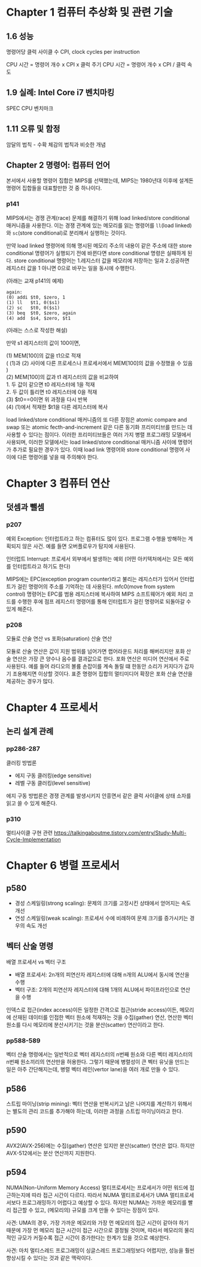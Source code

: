 #   Chapter 1 컴퓨터 추상화 및 관련 기술

##  1.6 성능
명령어당 클럭 사이클 수 CPI, clock cycles per instruction

CPU 시간 = 명령어 개수 x CPI x 클럭 주기
CPU 시간 = 명령어 개수 x CPI / 클럭 속도

##  1.9 실례: Intel Core i7 벤치마킹

SPEC CPU 벤치마크

##  1.11 오류 및 함정
암달의 법칙 - 수확 체감의 법칙과 비슷한 개념

##  Chapter 2 명령어: 컴퓨터 언어
본서에서 사용할 명령어 집합은 MIPS를 선택했는데, MIPS는 1980년대 이후에 설계돈 명령어 집합들을 대표할만한 것 중 하나이다.


### p141
MIPS에서는 경쟁 관계(race) 문제를 해결하기 위해 load linked/store conditional 매커니즘을 사용한다. 이는 경쟁 관계에 있는 메모리를 읽는 명령어를 `ll`(load linked)와 `sc`(store conditional)로 분리해서 실행하는 것이다.

만약 load linked 명령어에 의해 명시된 메모리 주소의 내용이 같은 주소에 대한 store conditional 명령어가 실행되기 전에 바뀐다면 store conditional 명령은 실패하게 된다. store conditional 명령어는 1.레지스터 값을 메모리에 저장하는 일과 2.성공하면 레지스터 값을 1 아니면 0으로 바꾸는 일을 동시에 수행한다.

(아래는 교재 p141의 예제)

```
again:
(0) addi $t0, $zero, 1
(1) ll   $t1, 0($s1)
(2) sc   $t0, 0($s1)
(3) beq  $t0, $zero, again
(4) add  $s4, $zero, $t1
```

(아래는 스스로 작성한 해설)

만약 s1 레지스터의 값이 100이면, 

(1) MEM\[100\]의 값을 t1으로 적재   \
    ( (1)과 (2) 사이에 다른 프로세스나 프로세서에서 MEM\[100\]의 값을 수정했을 수 있음 ) \
(2) MEM\[100\]의 값과 t1 레지스터의 값을 비교하여   \
    1. 두 값이 같으면 t0 레지스터에 1을 적재    \
    2. 두 값이 틀리면 t0 레지스터에 0을 적재    \
(3) $t0==0이면 위 과정을 다시 반복  \
(4) (1)에서 적재한 $t1을 다른 레지스터에 복사

load linked/store conditional 매커니즘의 또 다른 장점은 atomic compare and swap 또는 atomic fecth-and-increment 같은 다른 동기화 프리미티브를 만드는 데 사용할 수 있다는 점이다. 이러한 프리미티브들은 여러 가지 병렬 프로그래밍 모델에서 사용되며, 이러한 모델에서는 load linked/store conditional 매커니즘 사이에 명령어가 추가로 필요한 경우가 있다.
이때 load link 명령어와 store conditional 명령어 사이에 다른 명령어를 넣을 때 주의해야 한다.


#   Chapter 3 컴퓨터 연산

##  덧셈과 뺄셈

### p207
예외 Exception: 인터럽트라고 하는 컴퓨터도 많이 있다. 프로그램 수행을 방해하는 계획되지 않은 사건. 예를 들면 오버플로우가 탐지에 사용된다.

인터럽트 Interrupt: 프로세서 외부에서 발생하는 예외 (어떤 아키텍처에서는 모든 예외를 인터럽트라고 하기도 한다)

MIPS에는 EPC(exception program counter)라고 불리는 레지스터가 있어서 인터럽트가 걸린 명령어의 주소를 기억하는 데 사용된다. mfc0(move from system control) 명령어는 EPC를 범용 레지스터에 복사하여 MIPS 소프트웨어가 예외 처리 코드를 수행한 후에 점프 레지스터 명령어를 통해 인터럽트가 걸린 명령어로 되돌아갈 수 있게 해준다.

### p208
모듈로 산술 연산 vs 포화(saturation) 산술 연산

모듈로 산술 연산은 값이 지원 범위를 넘어가면 랩어라운드 처리를 해버리지만 포화 산술 연산은 가장 큰 양수나 음수를 결과값으로 한다. 포화 연산은 미디어 연산에서 주로 사용된다. 예를 들어 라디오의 볼륨 손잡이를 계속 돌릴 떄 한동안 소리가 커지다가 갑자기 조용해지면 이상할 것이다. 표준 명령어 집합의 멀티미디어 확장은 포화 산술 연산을 제공하는 경우가 많다.

#   Chapter 4 프로세서

##  논리 설계 관례

### pp286-287
클러킹 방법론
*   에지 구동 클러킹(edge sensitive)
*   레벨 구동 클러킹(level sensitive)

에지 구동 방법론은 경쟁 관계를 발생시키지 안흥면서 같은 클럭 사이클에 상태 소자를 읽고 쓸 수 있게 해준다.

### p310
멀티사이클 구현 관련
https://talkingaboutme.tistory.com/entry/Study-Multi-Cycle-Implementation



#   Chapter 6 병렬 프로세서

##  p580
*   경성 스케일링(strong scaling): 문제의 크기를 고정시킨 상태에서 얻어지는 속도 개선
*   연성 스케일링(weak scaling): 프로세서 수에 비례하여 문제 크기를 증가시키는 경우의 속도 개선

##  벡터 산술 명령
배열 프로세서 vs 벡터 구조
*   배열 프로세서: 2n개의 피연산자 레지스터에 대해 n개의 ALU에서 동시에 연산을 수행
*   벡터 구조: 2개의 피연산자 레지스터에 대해 1개의 ALU에서 파이프라인으로 연산을 수행

인덱스로 접근(index access)이든  일정한 간격으로 접근(stride access)이든, 메모리에 산재된 데이터를 인접한 벡터 원소에 적재하는 것을 수집(gather) 연산, 연산한 벡터 원소를 다시 메모리에 분산시키기는 것을 분산(scatter) 연산이라고 한다.

### pp588-589
벡터 산술 명령에서는 일반적으로 벡터 레지스터의 n번째 원소와 다른 벡터 레지스터의 n번째 원소끼리의 연산만을 허용한다. 그렇기 때문에 병렬성이 큰 벡터 유닛을 만드는 일은 아주 간단해지는데, 병렬 벡터 레인(vertor lane)을 여러 개로 만들 수 있다.

##  p586
스트립 마이닝(strip mining): 벡터 연산을 반복시키고 남은 나머지를 계산하기 위해서는 별도의 관리 코드를 추가해야 하는데, 이러한 과정을 스트립 마이닝이라고 한다.

##  p590
AVX2(AVX-256)에는 수집(gather) 연산은 있지만 분산(scatter) 연산은 없다.
하지만 AVX-512에서는 분산 연산까지 지원한다.

##  p594
NUMA(Non-Uniform Memory Access) 멀티프로세서는 프로세서가 어떤 워드에 접근하는지에 따라 접근 시간이 다르다.
따라서 NUMA 멀티프로세서가 UMA 멀티프로세서보다 프로그래밍하기 어렵다고 예상할 수 있다.
하지만 NUMA는 가까운 메모리를 빨리 접근할 수 있고, (메모리의) 규모를 크게 만들 수 있다는 장점이 있다.

사견: UMA의 경우, 가장 가까운 메모리와 가장 먼 메모리의 접근 시간이 같아야 하기 때문에 가장 먼 메모리 접근 시간이 접근 시간으로 결정될 것이며, 따라서 메모리의 물리적인 규모가 커질수록 접근 시간이 증가한다는 한계가 있을 것으로 예상한다.

사견: 마치 멀티스레드 프로그래밍이 싱글스레드 프로그래밍보다 어렵지만, 성능을 훨씬 향상시킬 수 있다는 것과 같은 맥락이다.